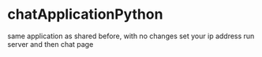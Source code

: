 # chatApplicationPython
same application as shared before, with no changes
set your ip address
run server and then chat page
